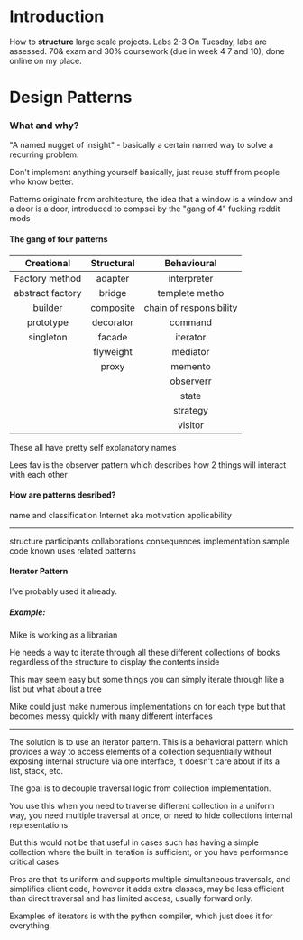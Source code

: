 # Introduction
How to **structure** large scale projects.
Labs 2-3 On Tuesday, labs are assessed.
70& exam and 30% coursework (due in week 4 7 and 10), done online on my place.
# Design Patterns

### What and why?

"A named nugget of insight" - basically a certain named way to solve a recurring problem.

Don't implement anything yourself basically, just reuse stuff from people who know better.

Patterns originate from architecture, the idea that a window is a window and a door is a door, introduced to compsci by the "gang of 4" fucking reddit mods

#### The gang of four patterns

|    Creational    | Structural |       Behavioural       |
| :--------------: | :--------: | :---------------------: |
|  Factory method  |  adapter   |       interpreter       |
| abstract factory |   bridge   |     templete metho      |
|     builder      | composite  | chain of responsibility |
|    prototype     | decorator  |         command         |
|    singleton     |   facade   |        iterator         |
|                  | flyweight  |        mediator         |
|                  |   proxy    |         memento         |
|                  |            |        observerr        |
|                  |            |          state          |
|                  |            |        strategy         |
|                  |            |         visitor         |
These all have pretty self explanatory names

Lees fav is the observer pattern which describes how 2 things will interact with each other

#### How are patterns desribed?

name and classification
Internet
aka
motivation
applicability

---

structure
participants
collaborations
consequences
implementation
sample code
known uses
related patterns

#### Iterator Pattern

I've probably used it already.

##### Example:
Mike is working as a librarian

He needs a way to iterate through all these different collections of books regardless of the structure to display the contents inside

This may seem easy but some things you can simply iterate through like a list but what about a tree

Mike could just make numerous implementations on for each type but that becomes messy quickly with many different interfaces

---

The solution is to use an iterator pattern. This is a behavioral pattern which provides a way to access elements of a collection sequentially without exposing internal structure via one interface, it doesn't care about if its a list, stack, etc.

The goal is to decouple traversal logic from collection implementation.

You use this when you need to traverse different collection in a uniform way, you need multiple traversal at once, or need to hide collections internal representations

But this would not be that useful in cases such has having a simple collection where the built in iteration is sufficient, or you have performance critical cases

Pros are that its uniform and supports multiple simultaneous traversals, and simplifies client code, however it adds extra classes, may be less efficient than direct traversal and has limited access, usually forward only.

Examples of iterators is with the python compiler, which just does it for everything.